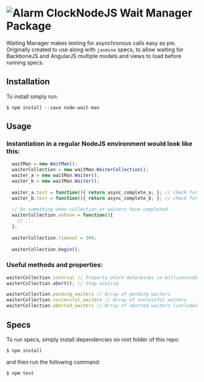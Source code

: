 # ![Alarm Clock](https://cdnjs.cloudflare.com/ajax/libs/fatcow-icons/20130425/FatCow_Icons32x32/clock_.png)NodeJS Wait Manager Package
Waiting Manager makes testing for asynchronous calls easy as pie. Originally created to use along with `jasmine` specs, to allow waiting for BackboneJS and AngularJS multiple models and views to load before running specs.

## Installation

To install simply run:

`$ npm install --save node-wait-man`

## Usage

### Instantiation in a regular NodeJS environment would look like this:

```javascript
  waitMan = new WaitMan();
  waiterCollection = new waitMan.WaiterCollection();
  waiter_a = new waitMan.Waiter();
  waiter_b = new waitMan.Waiter();
  
  waiter_a.test = function(){ return async_complete_a; }; // check for some boolean global variable
  waiter_b.test = function(){ return async_complete_b; }; // check for some boolean global variable
  
  // Do something when collection of waiters have completed
  waiterCollection.onDone = function(){
    // ...
  };
  
  waiterCollection.timeout = 300;
  
  waiterCollection.begin();
```

### Useful methods and properties:

```javascript
waiterCollection.interval // Property which determines in milliseconds how often to poll waiters (default: 100)
waiterCollection.abort(); // Stop waiting

waiterCollection.pending_waiters // Array of pending waiters
waiterCollection.successful_waiters // Array of successful waiters
waiterCollection.aborted_waiters // Array of aborted waiters (includes waiters which have reached timeout limit)
```

## Specs

To run specs, simply install dependencies on root folder of this repo:

`$ npm install`

and then run the following command:

`$ npm test`

